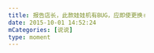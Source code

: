 ```yaml
---
title: 报告店长，此款娃娃机有BUG，应即使更换✌️
date: 2015-10-01 14:52:24
mCategories: [说说]
type: moment
---
```


<div id="pics-20151001145224"></div>

<script>
var data = [
    {"link": "2015-10-01_000003.webp", "type": "shuoshuo"}
];
picsRender(data, "pics-20151001145224");
</script>
